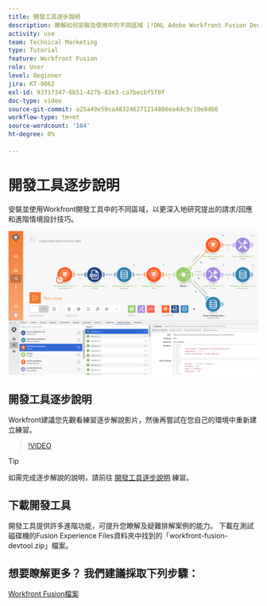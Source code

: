 ```yaml
---
title: 開發工具逐步說明
description: 瞭解如何安裝及使用中的不同區域 [!DNL Adobe Workfront Fusion Dev Tool] 以更深入探究進階情境設計技巧。
activity: use
team: Technical Marketing
type: Tutorial
feature: Workfront Fusion
role: User
level: Beginner
jira: KT-9062
exl-id: 93717347-6b51-427b-82e3-ca7becbf5f0f
doc-type: video
source-git-commit: a25a49e59ca483246271214886ea4dc9c10e8d66
workflow-type: tm+mt
source-wordcount: '164'
ht-degree: 0%

---
```


# 開發工具逐步說明

安裝並使用Workfront開發工具中的不同區域，以更深入地研究提出的請求/回應和進階情境設計技巧。

![Fusion案例和開發工具的影像](assets/troubleshooting-and-error-handling-1.png)

## 開發工具逐步說明

Workfront建議您先觀看練習逐步解說影片，然後再嘗試在您自己的環境中重新建立練習。

>[!VIDEO](https://video.tv.adobe.com/v/335303/?quality=12&learn=on)

>[!TIP]
>
>如需完成逐步解說的說明，請前往 [開發工具逐步說明](https://experienceleague.adobe.com/docs/workfront-learn/tutorials-workfront/fusion/exercises/devtool.html?lang=en) 練習。


## 下載開發工具

開發工具提供許多進階功能，可提升您瞭解及疑難排解案例的能力。 下載在測試磁碟機的Fusion Experience Files資料夾中找到的「workfront-fusion-devtool.zip」檔案。



## 想要瞭解更多？ 我們建議採取下列步驟：

[Workfront Fusion檔案](https://experienceleague.adobe.com/docs/workfront/using/adobe-workfront-fusion/workfront-fusion-2.html?lang=en)

